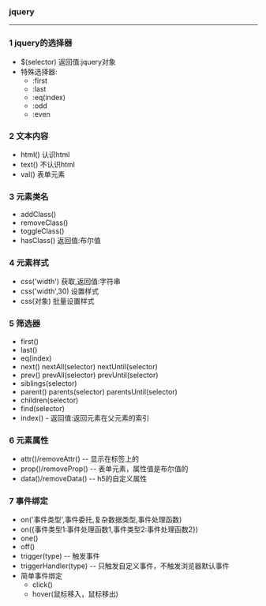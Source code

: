### jquery
---------------
### 1 jquery的选择器
+ $(selector) 返回值:jquery对象
+ 特殊选择器:
  + :first
  + :last
  + :eq(index)
  + :odd
  + :even
### 2 文本内容
+ html() 认识html
+ text() 不认识html
+ val() 表单元素

### 3 元素类名
+ addClass()
+ removeClass()
+ toggleClass()
+ hasClass() 返回值:布尔值

### 4 元素样式
+ css('width')  获取,返回值:字符串
+ css('width',30) 设置样式
+ css(对象) 批量设置样式

### 5 筛选器
+ first()
+ last()
+ eq(index)
+ next() nextAll(selector) nextUntil(selector)
+ prev() prevAll(selector) prevUntil(selector)
+ siblings(selector)
+ parent() parents(selector) parentsUntil(selector)
+ children(selector)
+ find(selector)
+ index() - 返回值:返回元素在父元素的索引

###  6 元素属性
+ attr()/removeAttr() -- 显示在标签上的
+ prop()/removeProp() -- 表单元素，属性值是布尔值的
+ data()/removeData() -- h5的自定义属性

### 7 事件绑定
+ on('事件类型',事件委托,复杂数据类型,事件处理函数)
+ on({事件类型1:事件处理函数1,事件类型2:事件处理函数2})
+ one()
+ off()
+ trigger(type) -- 触发事件
+ triggerHandler(type) -- 只触发自定义事件，不触发浏览器默认事件
+ 简单事件绑定
  + click()
  + hover(鼠标移入，鼠标移出)